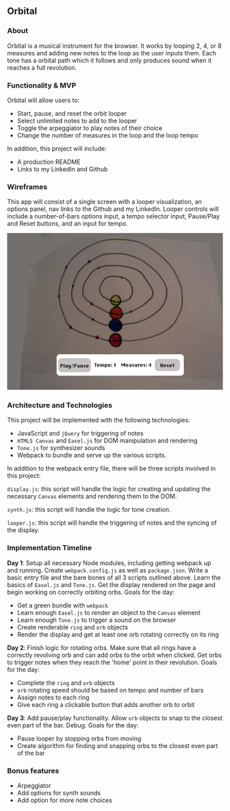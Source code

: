 ## Orbital

### About

Orbital is a musical instrument for the browser. It works by looping 2, 4, or 8 measures and adding new notes to the loop as the user inputs them. Each tone has a orbital path which it follows and only produces sound when it reaches a full revolution.

### Functionality & MVP  

Orbital will allow users to:

- Start, pause, and reset the orbit looper
- Select unlimited notes to add to the looper
- Toggle the arpeggiator to play notes of their choice
- Change the number of measures in the loop and the loop tempo

In addition, this project will include:

- A production README
- Links to my LinkedIn and Github

### Wireframes

This app will consist of a single screen with a looper visualization, an options panel, nav links to the Github and my LinkedIn.  Looper controls will include a number-of-bars options input, a tempo selector input, Pause/Play and Reset buttons, and an input for tempo.

![wireframes](./docs/orbital.jpg)

### Architecture and Technologies

This project will be implemented with the following technologies:

- JavaScript and `jQuery` for triggering of notes
- `HTML5 Canvas` and `Easel.js` for DOM manipulation and rendering
- `Tone.js` for synthesizer sounds
- Webpack to bundle and serve up the various scripts.

In addition to the webpack entry file, there will be three scripts involved in this project:

`display.js`: this script will handle the logic for creating and updating the necessary `Canvas` elements and rendering them to the DOM.

`synth.js`: this script will handle the logic for tone creation.

`looper.js`: this script will handle the triggering of notes and the syncing of the display.

### Implementation Timeline

**Day 1**: Setup all necessary Node modules, including getting webpack up and running.  Create `webpack.config.js` as well as `package.json`.  Write a basic entry file and the bare bones of all 3 scripts outlined above.  Learn the basics of `Easel.js` and `Tone.js`. Get the display rendered on the page and begin working on correctly orbiting orbs. Goals for the day:

- Get a green bundle with `webpack`
- Learn enough `Easel.js` to render an object to the `Canvas` element
- Learn enough `Tone.js` to trigger a sound on the browser
- Create renderable `ring` and `orb` objects
- Render the display and get at least one orb rotating correctly on its ring

**Day 2**: Finish logic for rotating orbs. Make sure that all rings have a correctly revolving orb and can add orbs to the orbit when clicked. Get orbs to trigger notes when they reach the 'home' point in their revolution. Goals for the day:

- Complete the `ring` and `orb` objects
- `orb` rotating speed should be based on tempo and number of bars
- Assign notes to each ring
- Give each ring a clickable button that adds another orb to orbit

**Day 3**: Add pause/play functionality. Allow `orb` objects to snap to the closest even part of the bar. Debug. Goals for the day:

- Pause looper by stopping orbs from moving
- Create algorithm for finding and snapping orbs to the closest even part of the bar


### Bonus features

- Arpeggiator
- Add options for synth sounds
- Add option for more note choices
